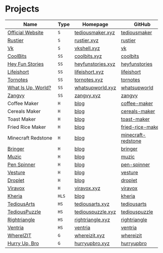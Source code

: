 # Projects

| <div style="width: 150px">Name</div>                            | Type  | Homepage                                                               | <div style="width: 140px">GitHub</div>                                   | <div style="width:120px">Public/Private</div> | <div style="width: 100px">Domain Fee</div> | Money |
| --------------------------------------------------------------- | ----- | ---------------------------------------------------------------------- | ------------------------------------------------------------------------ | --------------------------------------------- | ------------------------------------------ | ----- |
| [Official Website ](<./Softwares/official\ websites.md>)        | `S`   | [tediousmaker.xyz](https://tediousmaker.xyz)                           | [tediousmaker](https://github.com/tediousmaker/tediousmaker.xyz)         | `Public`                                      | $0.00                                      |       |
| [Rustier ](./Softwares/rustier.md)                              | `S`   | [rustier.xyz](https://rustier.xyz)                                     | [rustier](https://github.com/tediousmaker/rusiter)                       | `Public`                                      | $0.00                                      |       |
| [Vk ](./Softwares/vk.md)                                        | `S`   | [vkshell.xyz](https://vkshell.xyz)                                     | [vk](https://github.com/tediousmaker/vk)                                 | `Public`                                      | $0.00                                      |       |
| [CoolBits ](<./Software\ Services/coolbits.md>)                 | `SS`  | [coolbits.xyz](https://coolbits.xyz)                                   | [coolbits](https://github.com/tediousmaker/coolbits)                     | `Later Public`                                | $0.00                                      |       |
| [Hey Fun Stories ](<./Software\ Services/hey-fun-stories.md>)   | `SS`  | [heyfunstories.xyz](https://heyfunstories.xyz)                         | [heyfunstories](https://github.com/tediousmaker/heyfunstories)           | `Later Public`                                | $0.00                                      |       |
| [Lifeishort ](<./Software\ Services/lifeishort.md>)             | `SS`  | [lifeishort.xyz](https://lifeishort.xyz)                               | [lifeishort](https://github.com/tediousmaker/lifeishort)                 | `Private`                                     | $0.00                                      |       |
| [Tornotes ](<./Software\ Services/tornotes.md>)                 | `SS`  | [tornotes.xyz](https://tornotes.xyz)                                   | [tornotes](https://github.com/tediousmaker/tornotes)                     | `Private`                                     | $0.00                                      |       |
| [What Is Up, World? ](<./Software\ Services/whats-up-world.md>) | `SS`  | [whatsupworld.xyz](https://whatsupworld.xyz)                           | [whatsupworld](https://github.com/tediousmaker/whatsupworld)             | `Private`                                     | $0.00                                      |       |
| [Zangvy](<./Software\ Services/zangvy.md>)                      | `SS`  | [zangvy.xyz](https://zangvy.xyz)                                       | [zangvy](https://github.com/tediousmaker/zangvy)                         | `Later Public`                                | $0.00                                      |       |
| Coffee Maker                                                    | `H`   | [blog](https://tediousmaker.xyz/projects/hardwares/coffee-maker)       | [coffee-maker](https://github.com/tediousmaker/coffee-maker)             | `Public`                                      | $0.00                                      |       |
| Cereals Maker                                                   | `H`   | [blog](https://tediousmaker.xyz/projects/hardwares/cereals-maker)      | [cereals-maker](https://github.com/tediousmaker/cereals-maker)           | `Public`                                      | $0.00                                      |       |
| Toast Maker                                                     | `H`   | [blog](https://tediousmaker.xyz/projects/hardwares/toast-maker)        | [toast-maker](https://github.com/tediousmaker/toast-maker)               | `Public`                                      | $0.00                                      |       |
| Fried Rice Maker                                                | `H`   | [blog](https://tediousmaker.xyz/projects/hardwares/fried-rice-maker)   | [fried-rice-maker](https://github.com/tediousmaker/fried-rice-maker)     | `Public`                                      | $0.00                                      |       |
| Minecraft Redstone                                              | `H`   | [blog](https://tediousmaker.xyz/projects/hardwares/minecraft-redstone) | [minecraft-redstone](https://github.com/tediousmaker/minecraft-redstone) | `Public`                                      | $0.00                                      |       |
| [Bringer](./Hardwares/bringer.md)                               | `H`   | [blog](https://tediousmaker.xyz/projects/hardwares/bringer)            | [bringer](https://github.com/tediousmaker/bringer)                       | `Public`                                      | $0.00                                      |       |
| [Muzic](./Hardwares/muzic.md)                                   | `H`   | [blog](https://tediousmaker.xyz/projects/hardwares/muzic)              | [muzic](https://github.com/tediousmaker/muzic)                           | `Public`                                      | $0.00                                      |       |
| [Pen Spinner](./Hardwares/penspinner.md)                        | `H`   | [blog](https://tediousmaker.xyz/projects/hardwares/pen-spinner)        | [pen-spinner](https://github.com/tediousmaker/pen-spinner)               | `Public`                                      | $0.00                                      |       |
| [Vesture](./Hardwares/vesture.md)                               | `H`   | [blog](https://tediousmaker.xyz/projects/hardwares/vesture)            | [vesture](https://github.com/tediousmaker/vesture)                       | `Public`                                      | $0.00                                      |       |
| [Droplet](./Hardwares/droplet.md)                               | `H`   | [blog](https://tediousmaker.xyz/projects/hardwares/droplet)            | [droplet](https://github.com/tediousmaker/droplet)                       | `Public`                                      | $0.00                                      |       |
| [Viravox](./Hardwares/kheria.md)                                | `H`   | [viravox.xyz](https://viravox.xyz)                                     | [viravox](https://github.com/tediousmaker/viravox)                       | `Private`                                     | $0.00                                      |       |
| [Kheria](./Hardwares/kheria.md)                                 | `HLS` | [blog](https://tediousmaker.xyz/projects/hardwares/kheria)             | [kheria](https://github.com/tediousmaker/kheria)                         | `Public`                                      | $0.00                                      |       |
| [TediousArts](<./Hardware\ Services/tediousarts.md>)            | `HS`  | [tediousarts.xyz](https://tediousarts.xyz)                             | [tediousarts](https://github.com/tediousmaker/tediousarts)               | `Private`                                     | $0.00                                      |       |
| [TediousPuzzle](<./Hardware\ Services/tediouspuzzle.md>)        | `HS`  | [tediouspuzzle.xyz](https://tediouspuzzle.xyz)                         | [tediouspuzzle](https://github.com/tediousmaker/tediouspuzzle)           | `Private`                                     | $0.00                                      |       |
| [Rightriangle](<./Hardware\ Services/rightriangle.md>)          | `HS`  | [rightriangle.xyz](https://rightriangle.xyz)                           | [rightriangle](https://github.com/tediousmaker/rightriangle)             | `Private`                                     | $0.00                                      |       |
| [Ventria](<./Hardware\ Services/ventria.md>)                    | `HS`  | [ventria](https://ventria.xyz)                                         | [ventria](https://github.com/tediousmaker/ventria)                       | `Private`                                     | $0.00                                      |       |
| [WhereIZIT](./Games/whereizit.md)                               | `G`   | [whereizit.xyz](https://whereizit.xyz)                                 | [whereizit](https://github.com/tediousmaker/whereizit)                   | `Private`                                     | $0.00                                      |       |
| [Hurry Up, Bro](./Games/hurry-up-bro.md)                        | `G`   | [hurryupbro.xyz](https://hurryupbro.xyz)                               | [hurryupbro](https://github.com/tediousmaker/hurryupbro)                 | `Private`                                     | $0.00                                      |       |
